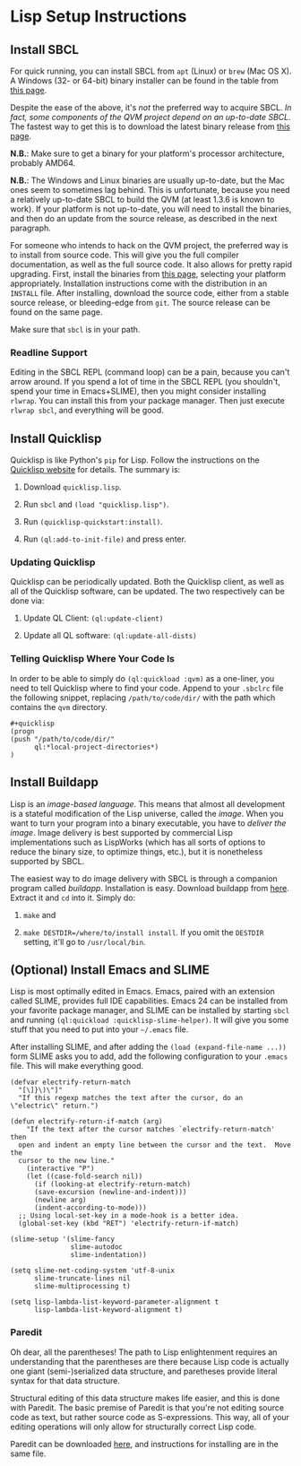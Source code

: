 # Lisp Setup Instructions

## Install SBCL

For quick running, you can install SBCL from `apt` (Linux) or `brew`
(Mac OS X). A Windows (32- or 64-bit) binary installer can be found in
the table from [this page](http://www.sbcl.org/platform-table.html).

Despite the ease of the above, it's *not* the preferred way to acquire
SBCL. *In fact, some components of the QVM project depend on an
up-to-date SBCL.* The fastest way to get this is to download the latest
binary release from [this page](http://www.sbcl.org/platform-table.html). 

**N.B.**: Make sure to get a binary for your platform's processor architecture, probably AMD64.

**N.B.**: The Windows and Linux binaries are usually up-to-date, but the Mac ones seem to sometimes lag behind. This is unfortunate, because you need a relatively up-to-date SBCL to build the QVM (at least 1.3.6 is known to work). If your platform is not up-to-date, you will need to install the binaries, and then do an update from the source release, as described in the next paragraph.

For someone who intends to hack on the QVM project, the preferred way
is to install from source code. This will give you the full compiler
documentation, as well as the full source code. It also allows for
pretty rapid upgrading. First, install the binaries from [this
page](http://www.sbcl.org/platform-table.html), selecting your
platform appropriately. Installation instructions come with the
distribution in an `INSTALL` file. After installing, download the
source code, either from a stable source release, or bleeding-edge
from `git`. The source release can be found on the same page.

Make sure that `sbcl` is in your path.

### Readline Support

Editing in the SBCL REPL (command loop) can be a pain, because you
can't arrow around. If you spend a lot of time in the SBCL REPL (you
shouldn't, spend your time in Emacs+SLIME), then you might consider
installing `rlwrap`. You can install this from your package
manager. Then just execute `rlwrap sbcl`, and everything will be good.

## Install Quicklisp

Quicklisp is like Python's `pip` for Lisp. Follow the instructions on the [Quicklisp website](https://www.quicklisp.org/beta/) for details. The summary is:

1. Download `quicklisp.lisp`.

2. Run `sbcl` and `(load "quicklisp.lisp")`.

3. Run `(quicklisp-quickstart:install)`.

4. Run `(ql:add-to-init-file)` and press enter.

### Updating Quicklisp

Quicklisp can be periodically updated. Both the Quicklisp client, as
well as all of the Quicklisp software, can be updated. The two
respectively can be done via:

1. Update QL Client: `(ql:update-client)`

2. Update all QL software: `(ql:update-all-dists)`

### Telling Quicklisp Where Your Code Is

In order to be able to simply do `(ql:quickload :qvm)` as a one-liner,
you need to tell Quicklisp where to find your code. Append to your
`.sbclrc` file the following snippet, replacing `/path/to/code/dir/`
with the path which contains the `qvm` directory.

```
#+quicklisp
(progn
(push "/path/to/code/dir/"
      ql:*local-project-directories*)
)
```

## Install Buildapp

Lisp is an *image-based language*. This means that almost all
development is a stateful modification of the Lisp universe, called
the *image*. When you want to turn your program into a binary
executable, you have to *deliver the image*. Image delivery is best
supported by commercial Lisp implementations such as LispWorks (which
has all sorts of options to reduce the binary size, to optimize
things, etc.), but it is nonetheless supported by SBCL.

The easiest way to do image delivery with SBCL is through a companion
program called *buildapp*. Installation is easy. Download buildapp
from [here](http://www.xach.com/lisp/buildapp.tgz). Extract it and
`cd` into it. Simply do:

1. `make` and

2. `make DESTDIR=/where/to/install install`. If you omit the `DESTDIR`
   setting, it'll go to `/usr/local/bin`.

## (Optional) Install Emacs and SLIME

Lisp is most optimally edited in Emacs. Emacs, paired with an
extension called SLIME, provides full IDE capabilities. Emacs 24 can
be installed from your favorite package manager, and SLIME can be
installed by starting `sbcl` and running `(ql:quickload
:quicklisp-slime-helper)`. It will give you some stuff that you need
to put into your `~/.emacs` file.

After installing SLIME, and after adding the `(load (expand-file-name
...))` form SLIME asks you to add, add the following configuration to
your `.emacs` file. This will make everything good.

```
(defvar electrify-return-match
  "[\]}\)\"]"
  "If this regexp matches the text after the cursor, do an \"electric\" return.")

(defun electrify-return-if-match (arg)
    "If the text after the cursor matches `electrify-return-match' then
  open and indent an empty line between the cursor and the text.  Move the
  cursor to the new line."
    (interactive "P")
    (let ((case-fold-search nil))
      (if (looking-at electrify-return-match)
	  (save-excursion (newline-and-indent)))
      (newline arg)
      (indent-according-to-mode)))
  ;; Using local-set-key in a mode-hook is a better idea.
  (global-set-key (kbd "RET") 'electrify-return-if-match)

(slime-setup '(slime-fancy
               slime-autodoc
               slime-indentation))

(setq slime-net-coding-system 'utf-8-unix
      slime-truncate-lines nil
      slime-multiprocessing t)

(setq lisp-lambda-list-keyword-parameter-alignment t
      lisp-lambda-list-keyword-alignment t)
```

### Paredit

Oh dear, all the parentheses! The path to Lisp enlightenment requires
an understanding that the parentheses are there because Lisp code is
actually one giant (semi-)serialized data structure, and paretheses
provide literal syntax for that data structure.

Structural editing of this data structure makes life easier, and this
is done with Paredit. The basic premise of Paredit is that you're not
editing source code as text, but rather source code as
S-expressions. This way, all of your editing operations will only
allow for structurally correct Lisp code.

Paredit can be downloaded
[here](http://mumble.net/~campbell/emacs/paredit.el), and instructions
for installing are in the same file.